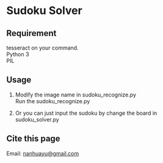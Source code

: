 # Sudoku Solver

## Requirement
tesseract on your command.   
Python 3   
PIL   

## Usage
1. Modify the image name in sudoku_recognize.py   
Run the sudoku_recognize.py   

2. Or you can just input the sudoku by change the board in sudoku_solver.py   


## Cite this page
Email: nanhuayu@gmail.com
